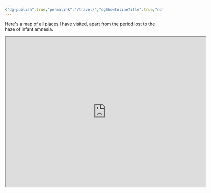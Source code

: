 ```yaml
---
{"dg-publish":true,"permalink":"/travel/","dgShowInlineTitle":true,"noteIcon":"3"}
---
```


Here's a map of all places I have visited, apart from the period lost to the haze of infant amnesia.

<iframe src="https://www.google.com/maps/d/u/0/embed?mid=1ES9szrqZond2II9rYIh4-L0UQegymxk&ehbc=2E312F&noprof=1" width="640" height="480"></iframe>
